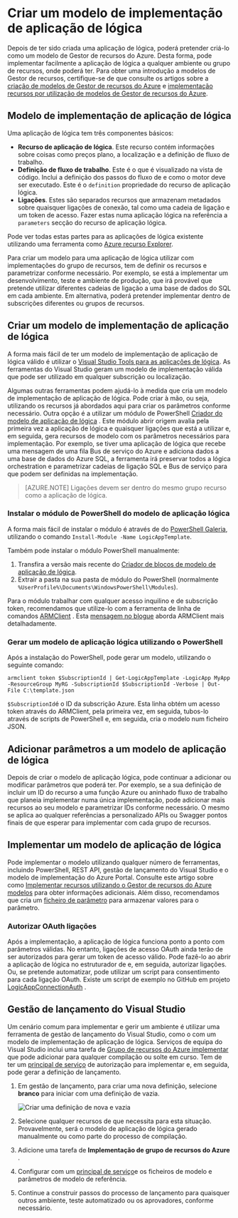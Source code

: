 <properties
   pageTitle="Criar um modelo de implementação de aplicação de lógica | Microsoft Azure"
   description="Saiba como criar um modelo de implementação de aplicação de lógica e utilizá-lo para a gestão de lançamento"
   services="logic-apps"
   documentationCenter=".net,nodejs,java"
   authors="jeffhollan"
   manager="erikre"
   editor=""/>

<tags
   ms.service="logic-apps"
   ms.devlang="multiple"
   ms.topic="article"
   ms.tgt_pltfrm="na"
   ms.workload="integration"
   ms.date="10/18/2016"
   ms.author="jehollan"/>

# <a name="create-a-logic-app-deployment-template"></a>Criar um modelo de implementação de aplicação de lógica

Depois de ter sido criada uma aplicação de lógica, poderá pretender criá-lo como um modelo de Gestor de recursos do Azure. Desta forma, pode implementar facilmente a aplicação de lógica a qualquer ambiente ou grupo de recursos, onde poderá ter. Para obter uma introdução a modelos de Gestor de recursos, certifique-se de que consulte os artigos sobre a [criação de modelos de Gestor de recursos do Azure](../resource-group-authoring-templates.md) e [implementação recursos por utilização de modelos de Gestor de recursos do Azure](../resource-group-template-deploy.md).

## <a name="logic-app-deployment-template"></a>Modelo de implementação de aplicação de lógica

Uma aplicação de lógica tem três componentes básicos:

* **Recurso de aplicação de lógica**. Este recurso contém informações sobre coisas como preços plano, a localização e a definição de fluxo de trabalho.
* **Definição de fluxo de trabalho**. Este é o que é visualizado na vista de código. Inclui a definição dos passos do fluxo de e como o motor deve ser executado. Este é o `definition` propriedade do recurso de aplicação lógica.
* **Ligações**. Estes são separados recursos que armazenam metadados sobre quaisquer ligações de conexão, tal como uma cadeia de ligação e um token de acesso. Fazer estas numa aplicação lógica na referência a `parameters` secção do recurso de aplicação lógica.

Pode ver todas estas partes para as aplicações de lógica existente utilizando uma ferramenta como [Azure recurso Explorer](http://resources.azure.com).

Para criar um modelo para uma aplicação de lógica utilizar com implementações do grupo de recursos, tem de definir os recursos e parametrizar conforme necessário. Por exemplo, se está a implementar um desenvolvimento, teste e ambiente de produção, que irá provável que pretende utilizar diferentes cadeias de ligação a uma base de dados do SQL em cada ambiente. Em alternativa, poderá pretender implementar dentro de subscrições diferentes ou grupos de recursos.  

## <a name="create-a-logic-app-deployment-template"></a>Criar um modelo de implementação de aplicação de lógica

A forma mais fácil de ter um modelo de implementação de aplicação de lógica válido é utilizar o [Visual Studio Tools para as aplicações de lógica](./app-service-logic-deploy-from-vs.md).  As ferramentas do Visual Studio geram um modelo de implementação válida que pode ser utilizado em qualquer subscrição ou localização.

Algumas outras ferramentas podem ajudá-lo à medida que cria um modelo de implementação de aplicação de lógica. Pode criar à mão, ou seja, utilizando os recursos já abordados aqui para criar os parâmetros conforme necessário. Outra opção é a utilizar um módulo de PowerShell [Criador do modelo de aplicação de lógica](https://github.com/jeffhollan/LogicAppTemplateCreator) . Este módulo abrir origem avalia pela primeira vez a aplicação de lógica e quaisquer ligações que está a utilizar e, em seguida, gera recursos de modelo com os parâmetros necessários para implementação. Por exemplo, se tiver uma aplicação de lógica que recebe uma mensagem de uma fila Bus de serviço do Azure e adiciona dados a uma base de dados do Azure SQL, a ferramenta irá preservar todos a lógica orchestration e parametrizar cadeias de ligação SQL e Bus de serviço para que podem ser definidas na implementação.

>[AZURE.NOTE] Ligações devem ser dentro do mesmo grupo recurso como a aplicação de lógica.

### <a name="install-the-logic-app-template-powershell-module"></a>Instalar o módulo de PowerShell do modelo de aplicação lógica

A forma mais fácil de instalar o módulo é através de do [PowerShell Galeria](https://www.powershellgallery.com/packages/LogicAppTemplate/0.1), utilizando o comando `Install-Module -Name LogicAppTemplate`.  

Também pode instalar o módulo PowerShell manualmente:

1. Transfira a versão mais recente do [Criador de blocos de modelo de aplicação de lógica](https://github.com/jeffhollan/LogicAppTemplateCreator/releases).  
1. Extrair a pasta na sua pasta de módulo do PowerShell (normalmente `%UserProfile%\Documents\WindowsPowerShell\Modules`).

Para o módulo trabalhar com qualquer acesso inquilino e de subscrição token, recomendamos que utilize-lo com a ferramenta de linha de comandos [ARMClient](https://github.com/projectkudu/ARMClient) .  Esta [mensagem no blogue](http://blog.davidebbo.com/2015/01/azure-resource-manager-client.html) aborda ARMClient mais detalhadamente.

### <a name="generate-a-logic-app-template-by-using-powershell"></a>Gerar um modelo de aplicação lógica utilizando o PowerShell

Após a instalação do PowerShell, pode gerar um modelo, utilizando o seguinte comando:

`armclient token $SubscriptionId | Get-LogicAppTemplate -LogicApp MyApp -ResourceGroup MyRG -SubscriptionId $SubscriptionId -Verbose | Out-File C:\template.json`

`$SubscriptionId`é o ID da subscrição Azure. Esta linha obtém um acesso token através do ARMClient, pela primeira vez, em seguida, tubos-lo através de scripts de PowerShell e, em seguida, cria o modelo num ficheiro JSON.

## <a name="add-parameters-to-a-logic-app-template"></a>Adicionar parâmetros a um modelo de aplicação de lógica

Depois de criar o modelo de aplicação lógica, pode continuar a adicionar ou modificar parâmetros que poderá ter. Por exemplo, se a sua definição de incluir um ID do recurso a uma função Azure ou aninhado fluxo de trabalho que planeia implementar numa única implementação, pode adicionar mais recursos ao seu modelo e parametrizar IDs conforme necessário. O mesmo se aplica ao qualquer referências a personalizado APIs ou Swagger pontos finais de que esperar para implementar com cada grupo de recursos.

## <a name="deploy-a-logic-app-template"></a>Implementar um modelo de aplicação de lógica

Pode implementar o modelo utilizando qualquer número de ferramentas, incluindo PowerShell, REST API, gestão de lançamento do Visual Studio e o modelo de implementação do Azure Portal. Consulte este artigo sobre como [Implementar recursos utilizando o Gestor de recursos do Azure modelos](../resource-group-template-deploy.md) para obter informações adicionais. Além disso, recomendamos que cria um [ficheiro de parâmetro](../resource-group-template-deploy.md#parameter-file) para armazenar valores para o parâmetro.

### <a name="authorize-oauth-connections"></a>Autorizar OAuth ligações

Após a implementação, a aplicação de lógica funciona ponto a ponto com parâmetros válidas. No entanto, ligações de acesso OAuth ainda terão de ser autorizados para gerar um token de acesso válido. Pode fazê-lo ao abrir a aplicação de lógica no estruturador de e, em seguida, autorizar ligações. Ou, se pretende automatizar, pode utilizar um script para consentimento para cada ligação OAuth. Existe um script de exemplo no GitHub em projeto [LogicAppConnectionAuth](https://github.com/logicappsio/LogicAppConnectionAuth) .

## <a name="visual-studio-release-management"></a>Gestão de lançamento do Visual Studio

Um cenário comum para implementar e gerir um ambiente é utilizar uma ferramenta de gestão de lançamento do Visual Studio, como o com um modelo de implementação de aplicação de lógica. Serviços de equipa do Visual Studio inclui uma tarefa de [Grupo de recursos do Azure implementar](https://github.com/Microsoft/vsts-tasks/tree/master/Tasks/DeployAzureResourceGroup) que pode adicionar para qualquer compilação ou solte em curso. Tem de ter um [principal de serviço](https://blogs.msdn.microsoft.com/visualstudioalm/2015/10/04/automating-azure-resource-group-deployment-using-a-service-principal-in-visual-studio-online-buildrelease-management/) de autorização para implementar e, em seguida, pode gerar a definição de lançamento.

1. Em gestão de lançamento, para criar uma nova definição, selecione **branco** para iniciar com uma definição de vazia.

    ![Criar uma definição de nova e vazia][1]   

1. Selecione qualquer recursos de que necessita para esta situação. Provavelmente, será o modelo de aplicação de lógica gerado manualmente ou como parte do processo de compilação.
1. Adicione uma tarefa de **Implementação de grupo de recursos do Azure** .
1. Configurar com um [principal de serviço](https://blogs.msdn.microsoft.com/visualstudioalm/2015/10/04/automating-azure-resource-group-deployment-using-a-service-principal-in-visual-studio-online-buildrelease-management/)e os ficheiros de modelo e parâmetros de modelo de referência.
1. Continue a construir passos do processo de lançamento para quaisquer outros ambiente, teste automatizado ou os aprovadores, conforme necessário.

<!-- Image References -->
[1]: ./media/app-service-logic-create-deploy-template/emptyReleaseDefinition.PNG
